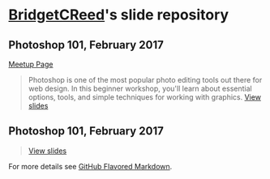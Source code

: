 # [BridgetCReed](https://github.com/BridgetCReed)'s slide repository


## Photoshop 101, February 2017

[Meetup Page](https://www.meetup.com/Girl-Develop-It-Philadelphia/events/237414062)

> Photoshop is one of the most popular photo editing tools out there for web design. In this beginner workshop, you'll learn about essential options, tools, and simple techniques for working with graphics. [View slides](https://bridgetcreed.github.io/gdiphilly-photoshop101-feb2017)

## Photoshop 101, February 2017

> [View slides](https://bridgetcreed.github.io/gdiphilly-photoshop101-feb2017)

For more details see [GitHub Flavored Markdown](https://guides.github.com/features/mastering-markdown/).
